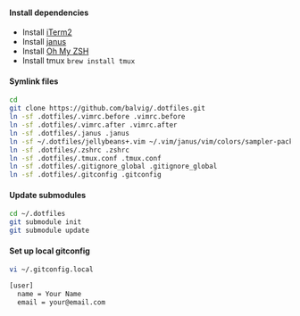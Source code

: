 #### Install dependencies

- Install [iTerm2](http://www.iterm2.com)
- Install [janus](https://github.com/carlhuda/janus)
- Install [Oh My ZSH](https://github.com/robbyrussell/oh-my-zsh)
- Install tmux `brew install tmux`


#### Symlink files

```bash
cd
git clone https://github.com/balvig/.dotfiles.git
ln -sf .dotfiles/.vimrc.before .vimrc.before
ln -sf .dotfiles/.vimrc.after .vimrc.after
ln -sf .dotfiles/.janus .janus
ln -sf ~/.dotfiles/jellybeans+.vim ~/.vim/janus/vim/colors/sampler-pack/colors/jellybeans+.vim
ln -sf .dotfiles/.zshrc .zshrc
ln -sf .dotfiles/.tmux.conf .tmux.conf
ln -sf .dotfiles/.gitignore_global .gitignore_global
ln -sf .dotfiles/.gitconfig .gitconfig
```

#### Update submodules

```bash
cd ~/.dotfiles
git submodule init
git submodule update
```

#### Set up local gitconfig

```bash
vi ~/.gitconfig.local

[user]
  name = Your Name
  email = your@email.com
```
